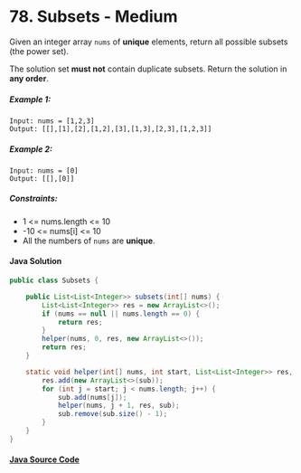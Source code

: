 # 78. Subsets - Medium

Given an integer array ```nums``` of <b>unique</b> elements, return all possible subsets (the power set).

The solution set <b>must not</b> contain duplicate subsets. Return the solution in <b>any order</b>.
 

##### Example 1:

```
Input: nums = [1,2,3]
Output: [[],[1],[2],[1,2],[3],[1,3],[2,3],[1,2,3]]
```

##### Example 2:

```
Input: nums = [0]
Output: [[],[0]]
```

##### Constraints:

- 1 <= nums.length <= 10
- -10 <= nums[i] <= 10
- All the numbers of ```nums``` are <b>unique</b>.

#### Java Solution
```java
public class Subsets {

    public List<List<Integer>> subsets(int[] nums) {
        List<List<Integer>> res = new ArrayList<>();
        if (nums == null || nums.length == 0) {
            return res;
        }
        helper(nums, 0, res, new ArrayList<>());
        return res;
    }

    static void helper(int[] nums, int start, List<List<Integer>> res, List<Integer> sub) {
        res.add(new ArrayList<>(sub));
        for (int j = start; j < nums.length; j++) {
            sub.add(nums[j]);
            helper(nums, j + 1, res, sub);
            sub.remove(sub.size() - 1);
        }
    }
}
```

#### [Java Source Code](../../../src/main/java/com/algorithm/backtracking/Subsets.java)